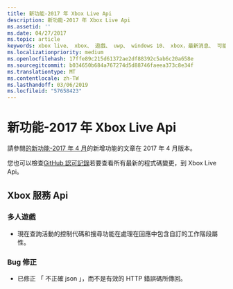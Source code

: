 ```yaml
---
title: 新功能-2017 年 Xbox Live Api
description: 新功能-2017 年 Xbox Live Api
ms.assetid: ''
ms.date: 04/27/2017
ms.topic: article
keywords: xbox live、 xbox、 遊戲、 uwp、 windows 10、 xbox，最新消息、 可能 2017
ms.localizationpriority: medium
ms.openlocfilehash: 17ffe89c215d61372ae2df88392c5ab6c20a658e
ms.sourcegitcommit: b034650b684a767274d5d88746faeea373c8e34f
ms.translationtype: MT
ms.contentlocale: zh-TW
ms.lasthandoff: 03/06/2019
ms.locfileid: "57658423"
---
```

# <a name="whats-new-for-the-xbox-live-apis---may-2017"></a>新功能-2017 年 Xbox Live Api

請參閱[的新功能-2017 年 4 月](1704-whats-new.md)的新增功能的文章在 2017 年 4 月版本。

您也可以檢查[GitHub 認可記錄](https://github.com/Microsoft/xbox-live-api/commits/master)若要查看所有最新的程式碼變更，到 Xbox Live Api。

## <a name="xbox-services-apis"></a>Xbox 服務 Api

### <a name="multiplayer"></a>多人遊戲

* 現在查詢活動的控制代碼和搜尋功能在處理在回應中包含自訂的工作階段屬性。

### <a name="bug-fixes"></a>Bug 修正

* 已修正 「 不正確 json 」，而不是有效的 HTTP 錯誤碼所傳回。
